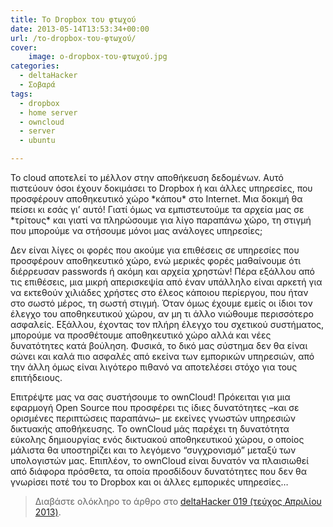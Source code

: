 ```yaml
---
title: To Dropbox του φτωχού
date: 2013-05-14T13:53:34+00:00
url: /τo-dropbox-του-φτωχού/
cover:
    image: o-dropbox-του-φτωχού.jpg
categories:
  - deltaHacker
  - Σοβαρά
tags:
  - dropbox
  - home server
  - owncloud
  - server
  - ubuntu

---
```

Το cloud αποτελεί το μέλλον στην αποθήκευση δεδομένων. Αυτό πιστεύουν όσοι έχουν δοκιμάσει το Dropbox ή και άλλες υπηρεσίες, που προσφέρουν αποθηκευτικό χώρο \*κάπου\* στο Internet. Μια δοκιμή θα πείσει κι εσάς γι&#8217; αυτό! Γιατί όμως να εμπιστευτούμε τα αρχεία μας σε \*τρίτους\* και γιατί να πληρώσουμε για λίγο παραπάνω χώρο, τη στιγμή που μπορούμε να στήσουμε μόνοι μας ανάλογες υπηρεσίες;

Δεν είναι λίγες οι φορές που ακούμε για επιθέσεις σε υπηρεσίες που προσφέρουν αποθηκευτικό χώρο, ενώ μερικές φορές μαθαίνουμε ότι διέρρευσαν passwords ή ακόμη και αρχεία χρηστών! Πέρα εξάλλου από τις επιθέσεις, μια μικρή απερισκεψία από έναν υπάλληλο είναι αρκετή για να εκτεθούν χιλιάδες χρήστες στο έλεος κάποιου περίεργου, που ήταν στο σωστό μέρος, τη σωστή στιγμή. Όταν όμως έχουμε εμείς οι ίδιοι τον έλεγχο του αποθηκευτικού χώρου, αν μη τι άλλο νιώθουμε περισσότερο ασφαλείς. Εξάλλου, έχοντας τον πλήρη έλεγχο του σχετικού συστήματος, μπορούμε να προσθέτουμε αποθηκευτικό χώρο αλλά και νέες δυνατότητες κατά βούληση. Φυσικά, το δικό μας σύστημα δεν θα είναι σώνει και καλά πιο ασφαλές από εκείνα των εμπορικών υπηρεσιών, από την άλλη όμως είναι λιγότερο πιθανό να αποτελέσει στόχο για τους επιτήδειους.

Επιτρέψτε μας να σας συστήσουμε το ownCloud! Πρόκειται για μια εφαρμογή Open Source που προσφέρει τις ίδιες δυνατότητες &#8211;και σε ορισμένες περιπτώσεις παραπάνω&#8211; με εκείνες γνωστών υπηρεσιών δικτυακής αποθήκευσης. Το ownCloud μάς παρέχει τη δυνατότητα εύκολης δημιουργίας ενός δικτυακού αποθηκευτικού χώρου, ο οποίος μάλιστα θα υποστηρίζει και το λεγόμενο &#8220;συγχρονισμό&#8221; μεταξύ των υπολογιστών μας. Επιπλέον, το ownCloud είναι δυνατόν να πλαισιωθεί από διάφορα πρόσθετα, τα οποία προσδίδουν δυνατότητες που δεν θα γνωρίσει ποτέ του το Dropbox και οι άλλες εμπορικές υπηρεσίες&#8230;

> Διαβάστε ολόκληρο το άρθρο στο <a href="http://deltahacker.gr/2013/04/23/deltahacker019/" title="deltaHacker 019 - Northern Lights Edition" target="_blank" rel="noopener noreferrer nofollow" class="broken_link">deltaHacker 019 (τεύχος Απριλίου 2013)</a>.
